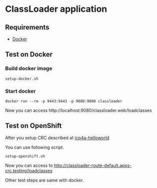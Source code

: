 # ClassLoader application

## Requirements

- [Docker](https://www.docker.com/)

## Test on Docker

### Build docker image

```
setup-docker.sh
```

### Start docker 
```
docker run --rm -p 9443:9443 -p 9080:9080 classloader
```

Now you can access http://localhost:9080/classloader.web/loadclasses


## Test on OpenShift

After you setup CRC described at [icp4a-helloworld](https://github.com/pdprof/icp4a-helloworld)

You can use following script. 
```
setup-openshift.sh
```

Now you can access to http://classloader-route-default.apps-crc.testing/loadclasses

Other test steps are same with docker.
